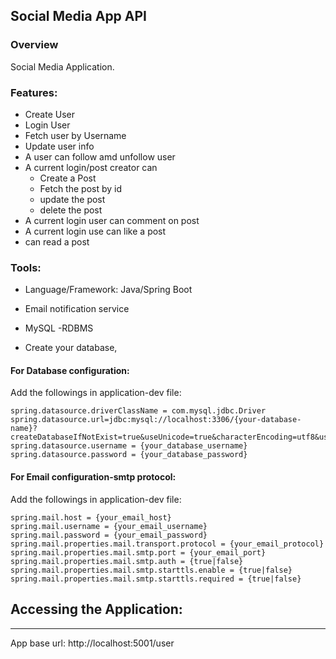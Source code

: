 
## Social Media App API

### Overview

Social Media Application.

### Features:
- Create User
- Login User
- Fetch user by Username
- Update user info
- A user can follow amd unfollow user
- A current login/post creator can 
  - Create a Post
  - Fetch the post by id
  - update the post
  - delete the post
- A current login user can comment on post
- A current login use can like a post
- can read a post



### Tools:
- Language/Framework: Java/Spring Boot
- Email notification service
- MySQL -RDBMS

- Create your database,

#### For Database configuration:
Add the followings in application-dev file:

    spring.datasource.driverClassName = com.mysql.jdbc.Driver
    spring.datasource.url=jdbc:mysql://localhost:3306/{your-database-name}?createDatabaseIfNotExist=true&useUnicode=true&characterEncoding=utf8&useJDBCCompliantTimezoneShift=true&useLegacyDatetimeCode=false&serverTimezone=UTC
    spring.datasource.username = {your_database_username}
    spring.datasource.password = {your_database_password}

#### For Email configuration-smtp protocol:
Add the followings in application-dev file:

    spring.mail.host = {your_email_host}
    spring.mail.username = {your_email_username}
    spring.mail.password = {your_email_password}
    spring.mail.properties.mail.transport.protocol = {your_email_protocol}
    spring.mail.properties.mail.smtp.port = {your_email_port}
    spring.mail.properties.mail.smtp.auth = {true|false}
    spring.mail.properties.mail.smtp.starttls.enable = {true|false}
    spring.mail.properties.mail.smtp.starttls.required = {true|false}


## Accessing the Application:
-------------------

App base url: http://localhost:5001/user


